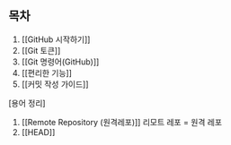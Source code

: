 ## 목차

1. [[GitHub 시작하기]]
2. [[Git 토큰]]
3. [[Git 명령어(GitHub)]]
4. [[편리한 기능]]
5. [[커밋 작성 가이드]]

[용어 정리]
1) [[Remote Repository (원격레포)]] 리모트 레포 = 원격 레포 
2) [[HEAD]]